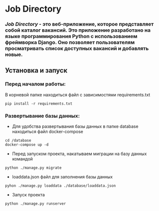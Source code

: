 # Job Directory

### *Job Directory* - это веб-приложение, которое представляет собой каталог вакансий. Это приложение разработано на языке программирования Python с использованием фреймворка Django. Оно позволяет пользователям просматривать список доступных вакансий и добавлять новые.

## Установка и запуск

### Перед началом работы:

В корневой папке находиться файл с зависимостями requirements.txt
```shell
pip install -r requirements.txt
```

### Развертывание базы данных:

* Для удобства развертывания базы данных в папке database находиться файл docker-compose 

```shell
cd /database
docker-compose up -d 
```

* Перед запуском проекта, накатываем миграции на базу данных командой

```shell
python ./manage.py migrate
```

* loaddata.json файл для заполнения базы данных

```shell
pyhon ./manage.py loaddata ./database/loaddata.json
```

* Запуск проекта

```shell
python ./manage.py runserver
```